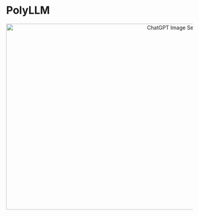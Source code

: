 # PolyLLM
<center><img width="1024" height="500" alt="ChatGPT Image Sep 9, 2025, 03_17_48 AM" src="https://github.com/user-attachments/assets/2ec7f0bb-ac39-47d7-878a-c957f3e1c0b1" /> </center>
